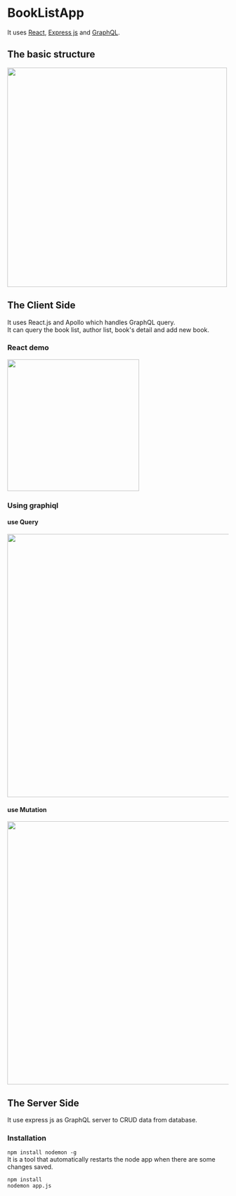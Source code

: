 # BookListApp
It uses [React](https://github.com/facebook/create-react-app), [Express js](https://github.com/fishxxxx/BookListApp/blob/master/img/graphql2.png) and [GraphQL](https://graphql.org/).

## The basic structure
<img src="https://github.com/fishxxxx/BookListApp/blob/master/img/structure.png" width="500">


## The Client Side
It uses React.js and Apollo which handles GraphQL query.  
It can query the book list, author list, book's detail and add new book.  
### React demo
<img src="https://github.com/fishxxxx/BookListApp/blob/master/img/react_demo.gif" width="300">

### Using graphiql
#### use Query
<img src="https://github.com/fishxxxx/BookListApp/blob/master/img/graphql1.png" width="600">  

#### use Mutation
<img src="https://github.com/fishxxxx/BookListApp/blob/master/img/graphql2.png" width="600">  

## The Server Side
It use express js as GraphQL server to CRUD data from database.

### Installation
```npm install nodemon -g ```  
It is a tool that automatically restarts the node app when there are some changes saved.
```
npm install
nodemon app.js
```
